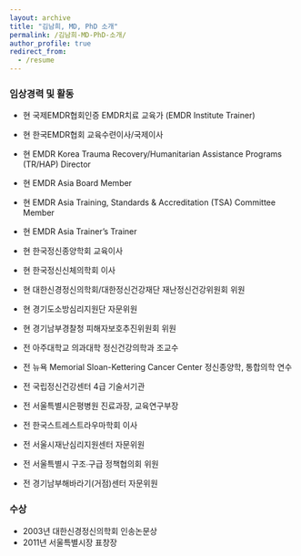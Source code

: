 ```yaml
---
layout: archive
title: "김남희, MD, PhD 소개"
permalink: /김남희-MD-PhD-소개/
author_profile: true
redirect_from:
  - /resume
---
```


### 임상경력 및 활동

* 현 국제EMDR협회인증 EMDR치료 교육가 (EMDR Institute Trainer)
* 현 한국EMDR협회 교육수련이사/국제이사
* 현 EMDR Korea Trauma Recovery/Humanitarian Assistance Programs (TR/HAP) Director
* 현 EMDR Asia Board Member
* 현 EMDR Asia Training, Standards & Accreditation (TSA) Committee Member 
* 현 EMDR Asia Trainer’s Trainer
* 현 한국정신종양학회 교육이사
* 현 한국정신신체의학회 이사
* 현 대한신경정신의학회/대한정신건강재단 재난정신건강위원회 위원
* 현 경기도소방심리지원단 자문위원
* 현 경기남부경찰청 피해자보호추진위원회 위원


* 전 아주대학교 의과대학 정신건강의학과 조교수
* 전 뉴욕 Memorial Sloan-Kettering Cancer Center 정신종양학, 통합의학 연수
* 전 국립정신건강센터 4급 기술서기관
* 전 서울특별시은평병원 진료과장, 교육연구부장 
* 전 한국스트레스트라우마학회 이사
* 전 서울시재난심리지원센터 자문위원
* 전 서울특별시 구조∙구급 정책협의회 위원
* 전 경기남부해바라기(거점)센터 자문위원


### 수상

* 2003년 대한신경정신의학회 인송논문상
* 2011년 서울특별시장 표창장
